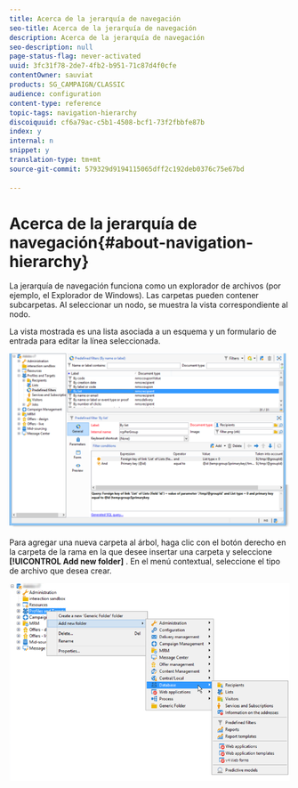 ```yaml
---
title: Acerca de la jerarquía de navegación
seo-title: Acerca de la jerarquía de navegación
description: Acerca de la jerarquía de navegación
seo-description: null
page-status-flag: never-activated
uuid: 3fc31f78-2de7-4fb2-b951-71c87d4f0cfe
contentOwner: sauviat
products: SG_CAMPAIGN/CLASSIC
audience: configuration
content-type: reference
topic-tags: navigation-hierarchy
discoiquuid: cf6a79ac-c5b1-4508-bcf1-73f2fbbfe87b
index: y
internal: n
snippet: y
translation-type: tm+mt
source-git-commit: 579329d9194115065dff2c192deb0376c75e67bd

---
```



# Acerca de la jerarquía de navegación{#about-navigation-hierarchy}

La jerarquía de navegación funciona como un explorador de archivos (por ejemplo, el Explorador de Windows). Las carpetas pueden contener subcarpetas. Al seleccionar un nodo, se muestra la vista correspondiente al nodo.

La vista mostrada es una lista asociada a un esquema y un formulario de entrada para editar la línea seleccionada.

![](assets/d_ncs_integration_navigation.png)

Para agregar una nueva carpeta al árbol, haga clic con el botón derecho en la carpeta de la rama en la que desee insertar una carpeta y seleccione **[!UICONTROL Add new folder]** . En el menú contextual, seleccione el tipo de archivo que desea crear.

![](assets/d_ncs_integration_navigation_create.png)

